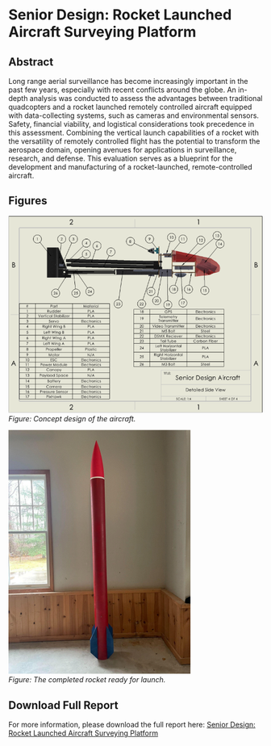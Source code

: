 # Senior Design: Rocket Launched Aircraft Surveying Platform
## Abstract
Long range aerial surveillance has become increasingly important in the past few years, especially with recent conflicts around the globe. An in-depth analysis was conducted to assess the advantages between traditional quadcopters and a rocket launched remotely controlled aircraft equipped with data-collecting systems, such as cameras and environmental sensors. Safety, financial viability, and logistical considerations took precedence in this assessment. Combining the vertical launch capabilities of a rocket with the versatility of remotely controlled flight has the potential to transform the aerospace domain, opening avenues for applications in surveillance, research, and defense. This evaluation serves as a blueprint for the development and manufacturing of a rocket-launched, remote-controlled aircraft.

## Figures
![Project 2.1 Image](/assets/images/project_2_image_1.PNG)  
*Figure: Concept design of the aircraft.*

![Project 2.2 Image](/assets/images/project_2_image_2.PNG)  
*Figure: The completed rocket ready for launch.*

## Download Full Report
For more information, please download the full report here: [Senior Design: Rocket Launched Aircraft Surveying Platform](/assets/docs/Senior%20design%20report.pdf)
